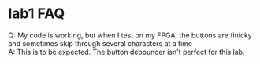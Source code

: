 # lab1 FAQ

Q: My code is working, but when I test on my FPGA, the buttons are finicky and sometimes skip through several characters at a time  
A: This is to be expected. The button debouncer isn't perfect for this lab.
